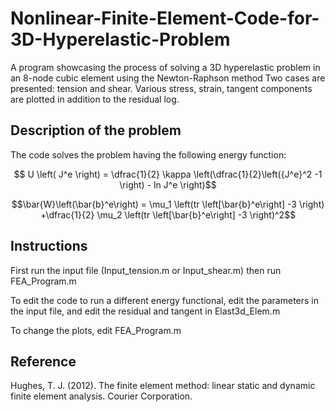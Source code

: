 # Nonlinear-Finite-Element-Code-for-3D-Hyperelastic-Problem
A program showcasing the process of solving a 3D hyperelastic problem in an 8-node cubic element using the Newton-Raphson method
Two cases are presented: tension and shear. Various stress, strain, tangent components are plotted in addition to the residual log.

## Description of the problem
The code solves the problem having the following energy function: 
```math
 U \left( J^e \right) = \dfrac{1}{2} \kappa \left(\dfrac{1}{2}\left({J^e}^2 -1 \right) - ln J^e \right)
```
```math
\bar{W}\left(\bar{b}^e\right) = \mu_1 \left(tr \left[\bar{b}^e\right] -3 \right) +\dfrac{1}{2} \mu_2 \left(tr \left[\bar{b}^e\right] -3 \right)^2
```

## Instructions
First run the input file (Input_tension.m or Input_shear.m) then run FEA_Program.m

To edit the code to run a different energy functional, edit the parameters in the input file, and edit the residual and tangent in Elast3d_Elem.m

To change the plots, edit FEA_Program.m

## Reference
Hughes, T. J. (2012). The finite element method: linear static and dynamic finite element analysis. Courier Corporation.
